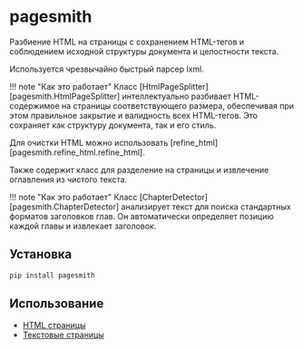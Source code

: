 # pagesmith

Разбиение HTML на страницы с сохранением HTML-тегов и соблюдением исходной структуры документа и целостности текста.

Используется чрезвычайно быстрый парсер lxml.

!!! note "Как это работает"
    Класс [HtmlPageSplitter][pagesmith.HtmlPageSplitter] интеллектуально разбивает HTML-содержимое на страницы соответствующего размера, обеспечивая при этом правильное закрытие и валидность всех HTML-тегов. Это сохраняет как структуру документа, так и его стиль.

Для очистки HTML можно использовать [refine_html][pagesmith.refine_html.refine_html].

Также содержит класс для разделение на страницы и извлечение оглавления из чистого текста.

!!! note "Как это работает"
    Класс [ChapterDetector][pagesmith.ChapterDetector] анализирует текст для поиска стандартных форматов заголовков глав. Он автоматически определяет позицию каждой главы и извлекает заголовок.

## Установка

```bash
pip install pagesmith
```

## Использование
- [HTML страницы](html_splitter.md)
- [Текстовые страницы](text_splitter.md)
